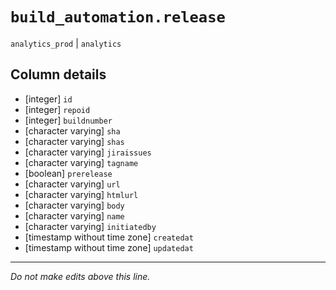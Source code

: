 # `build_automation.release`
`analytics_prod` | `analytics`

## Column details
* [integer]   `id`
* [integer]   `repoid`
* [integer]   `buildnumber`
* [character varying] `sha`
* [character varying] `shas`
* [character varying] `jiraissues`
* [character varying] `tagname`
* [boolean]   `prerelease`
* [character varying] `url`
* [character varying] `htmlurl`
* [character varying] `body`
* [character varying] `name`
* [character varying] `initiatedby`
* [timestamp without time zone] `createdat`
* [timestamp without time zone] `updatedat`

-------------------------------------------------------------------------------
*Do not make edits above this line.*
